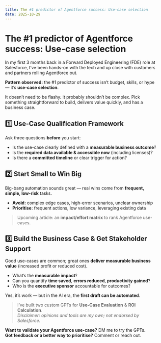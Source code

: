 ```yaml
---
title: The #1 predictor of Agentforce success: Use-case selection
date: 2025-10-29
---
```


# The #1 predictor of Agentforce success: Use-case selection

In my first 3 months back in a Forward Deployed Engineering (FDE) role at Salesforce, I’ve been hands-on with the tech and up close with customers and partners rolling Agentforce out.

**Pattern observed:** the #1 predictor of success isn’t budget, skills, or hype — it’s **use-case selection**.

It doesn’t need to be flashy. It probably shouldn’t be complex. Pick something straightforward to build, delivers value quickly, and has a business case.

## 1️⃣ Use-Case Qualification Framework
Ask three questions **before** you start:
- Is the use-case clearly defined with a **measurable business outcome**?
- Is the **required data available & accessible now** (including licenses)?
- Is there a **committed timeline** or clear trigger for action?

## 2️⃣ Start Small to Win Big
Big-bang automation sounds great — real wins come from **frequent, simple, low-risk** tasks.

- **Avoid:** complex edge cases, high-error scenarios, unclear ownership  
- **Prioritise:** frequent actions, low variance, leveraging existing data

> Upcoming article: an **impact/effort matrix** to rank Agentforce use-cases.

## 3️⃣ Build the Business Case & Get Stakeholder Support
Good use-cases are common; great ones **deliver measurable business value** (increased profit or reduced cost).

- What’s the **measurable impact**?  
- Can you quantify **time saved**, **errors reduced**, **productivity gained**?  
- Who is the **executive sponsor** accountable for outcomes?

Yes, it’s work — but in the AI era, the **first draft can be automated**.

> I’ve built two custom GPTs for **Use-Case Evaluation** & **ROI Calculation**.  
> *Disclaimer: opinions and tools are my own; not endorsed by Salesforce.*

**Want to validate your Agentforce use-case?** DM me to try the GPTs.  
**Got feedback or a better way to prioritise?** Comment or reach out.
